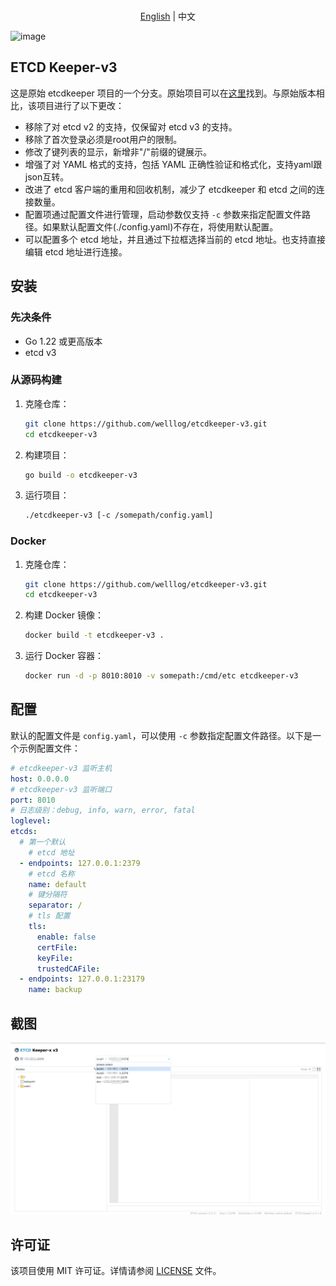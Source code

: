 <p align="center">
    <br> <a href="README.md">English</a> | 中文
</p>

![image](logo/logo-horizontal.png)
## ETCD Keeper-v3
这是原始 etcdkeeper 项目的一个分支。原始项目可以在[这里](https://github.com/evildecay/etcdkeeper)找到。与原始版本相比，该项目进行了以下更改：
* 移除了对 etcd v2 的支持，仅保留对 etcd v3 的支持。
* 移除了首次登录必须是root用户的限制。
* 修改了键列表的显示，新增非"/"前缀的键展示。
* 增强了对 YAML 格式的支持，包括 YAML 正确性验证和格式化，支持yaml跟json互转。
* 改进了 etcd 客户端的重用和回收机制，减少了 etcdkeeper 和 etcd 之间的连接数量。
* 配置项通过配置文件进行管理，启动参数仅支持 `-c` 参数来指定配置文件路径。如果默认配置文件(./config.yaml)不存在，将使用默认配置。
* 可以配置多个 etcd 地址，并且通过下拉框选择当前的 etcd 地址。也支持直接编辑 etcd 地址进行连接。

## 安装

### 先决条件
- Go 1.22 或更高版本
- etcd v3

### 从源码构建
1. 克隆仓库：
    ```sh
    git clone https://github.com/welllog/etcdkeeper-v3.git
    cd etcdkeeper-v3
    ```

2. 构建项目：
    ```sh
    go build -o etcdkeeper-v3
    ```

3. 运行项目：
    ```sh
    ./etcdkeeper-v3 [-c /somepath/config.yaml]
    ```

### Docker
1. 克隆仓库：
    ```sh
    git clone https://github.com/welllog/etcdkeeper-v3.git
    cd etcdkeeper-v3
    ```
2. 构建 Docker 镜像：
    ```sh
    docker build -t etcdkeeper-v3 .
    ```
3. 运行 Docker 容器：
    ```sh
    docker run -d -p 8010:8010 -v somepath:/cmd/etc etcdkeeper-v3
    ```

## 配置
默认的配置文件是 `config.yaml`，可以使用 `-c` 参数指定配置文件路径。以下是一个示例配置文件：

```yaml
# etcdkeeper-v3 监听主机
host: 0.0.0.0
# etcdkeeper-v3 监听端口
port: 8010
# 日志级别：debug, info, warn, error, fatal
loglevel:
etcds:
  # 第一个默认
    # etcd 地址
  - endpoints: 127.0.0.1:2379
    # etcd 名称
    name: default
    # 键分隔符
    separator: /
    # tls 配置
    tls:
      enable: false
      certFile:
      keyFile:
      trustedCAFile:
  - endpoints: 127.0.0.1:23179
    name: backup
```

## 截图
![image](etcdkeeper-v3.webp)

## 许可证
该项目使用 MIT 许可证。详情请参阅 [LICENSE](LICENSE) 文件。
